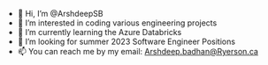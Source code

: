 - 👋 Hi, I’m @ArshdeepSB
- 👀 I’m interested in coding various engineering projects
- 🌱 I’m currently learning the Azure Databricks
- 💞️ I’m looking for summer 2023 Software Engineer Positions
- 📫 You can reach me by my email: Arshdeep.badhan@Ryerson.ca

<!---
ArshdeepSB/ArshdeepSB is a ✨ special ✨ repository because its `README.md` (this file) appears on your GitHub profile.
You can click the Preview link to take a look at your changes.
--->
